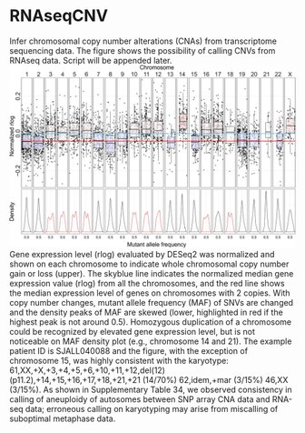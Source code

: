 # RNAseqCNV
Infer chromosomal copy number alterations (CNAs) from transcriptome sequencing data. 
The figure shows the possibility of calling CNVs from RNAseq data. Script will be appended later.
![RNAseqCNV](./MS-fig.S7.jpg)
Gene expression level (rlog) evaluated by DESeq2 was normalized and shown on each chromosome to indicate whole chromosomal copy number gain or loss (upper). The skyblue line indicates the normalized median gene expression value (rlog) from all the chromosomes, and the red line shows the median expression level of genes on chromosomes with 2 copies. With copy number changes, mutant allele frequency (MAF) of SNVs are changed and the density peaks of MAF are skewed (lower, highlighted in red if the highest peak is not around 0.5). Homozygous duplication of a chromosome could be recognized by elevated gene expression level, but is not noticeable on MAF density plot (e.g., chromosome 14 and 21). The example patient ID is SJALL040088 and the figure, with the exception of chromosome 15, was highly consistent with the karyotype: 
61,XX,+X,+3,+4,+5,+6,+10,+11,+12,del(12)(p11.2),+14,+15,+16,+17,+18,+21,+21 (14/70%) 62,idem,+mar (3/15%) 46,XX (3/15%).
As shown in Supplementary Table 34, we observed consistency in calling of aneuploidy of autosomes between SNP array CNA data and RNA-seq data; erroneous calling on karyotyping may arise from miscalling of suboptimal metaphase data.

